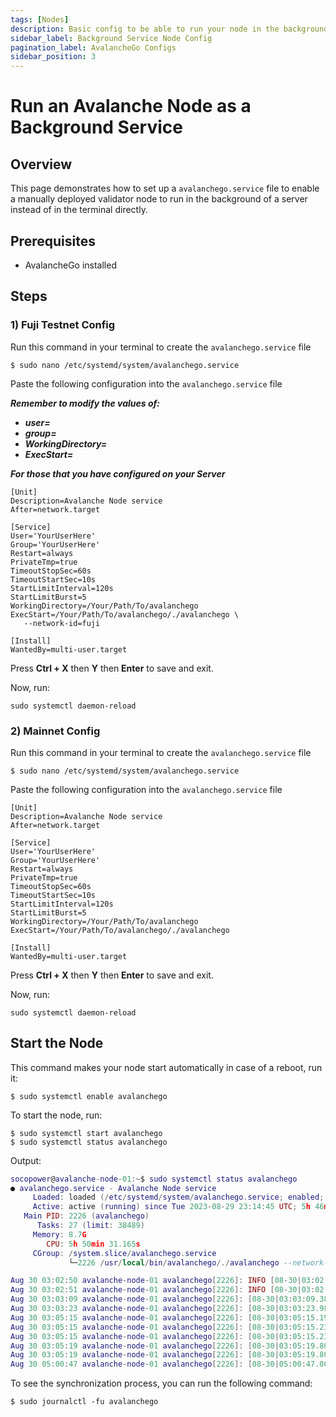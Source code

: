 ```yaml
---
tags: [Nodes]
description: Basic config to be able to run your node in the background service
sidebar_label: Background Service Node Config
pagination_label: AvalancheGo Configs
sidebar_position: 3
---
```

# Run an Avalanche Node as a Background Service

## Overview 

This page demonstrates how to set up a `avalanchego.service` file to 
enable a manually deployed validator node to run in the background of
a server instead of in the terminal directly. 

## Prerequisites

- AvalancheGo installed

## Steps
### 1) Fuji Testnet Config

Run this command in your terminal to create the `avalanchego.service` file 
```
$ sudo nano /etc/systemd/system/avalanchego.service
```
Paste the following configuration into the `avalanchego.service` file

***Remember to modify the values of:***

- ***user=***
- ***group=***
- ***WorkingDirectory=***
- ***ExecStart=***

***For those that you have configured on your Server***
```
[Unit]
Description=Avalanche Node service
After=network.target

[Service]
User='YourUserHere'
Group='YourUserHere'
Restart=always
PrivateTmp=true
TimeoutStopSec=60s
TimeoutStartSec=10s
StartLimitInterval=120s
StartLimitBurst=5
WorkingDirectory=/Your/Path/To/avalanchego
ExecStart=/Your/Path/To/avalanchego/./avalanchego \  
   --network-id=fuji 

[Install]
WantedBy=multi-user.target
```
Press **Ctrl + X** then **Y** then **Enter** to save and exit.

Now, run:
```
sudo systemctl daemon-reload
```

### 2) Mainnet Config

Run this command in your terminal to create the `avalanchego.service` file 
```
$ sudo nano /etc/systemd/system/avalanchego.service
```
Paste the following configuration into the `avalanchego.service` file
```
[Unit]
Description=Avalanche Node service
After=network.target

[Service]
User='YourUserHere'
Group='YourUserHere'
Restart=always
PrivateTmp=true
TimeoutStopSec=60s
TimeoutStartSec=10s
StartLimitInterval=120s
StartLimitBurst=5
WorkingDirectory=/Your/Path/To/avalanchego
ExecStart=/Your/Path/To/avalanchego/./avalanchego 

[Install]
WantedBy=multi-user.target
```
Press **Ctrl + X** then **Y** then **Enter** to save and exit.

Now, run:
```
sudo systemctl daemon-reload
```
## Start the Node

This command makes your node start automatically in case of a reboot, run it:
```
$ sudo systemctl enable avalanchego
```

To start the node, run:
```
$ sudo systemctl start avalanchego
$ sudo systemctl status avalanchego
```
Output:
```Lua
socopower@avalanche-node-01:~$ sudo systemctl status avalanchego
● avalanchego.service - Avalanche Node service
     Loaded: loaded (/etc/systemd/system/avalanchego.service; enabled; vendor p>
     Active: active (running) since Tue 2023-08-29 23:14:45 UTC; 5h 46min ago
   Main PID: 2226 (avalanchego)
      Tasks: 27 (limit: 38489)
     Memory: 8.7G
        CPU: 5h 50min 31.165s
     CGroup: /system.slice/avalanchego.service
             └─2226 /usr/local/bin/avalanchego/./avalanchego --network-id=fuji

Aug 30 03:02:50 avalanche-node-01 avalanchego[2226]: INFO [08-30|03:02:50.685] >
Aug 30 03:02:51 avalanche-node-01 avalanchego[2226]: INFO [08-30|03:02:51.185] >
Aug 30 03:03:09 avalanche-node-01 avalanchego[2226]: [08-30|03:03:09.380] INFO >
Aug 30 03:03:23 avalanche-node-01 avalanchego[2226]: [08-30|03:03:23.983] INFO >
Aug 30 03:05:15 avalanche-node-01 avalanchego[2226]: [08-30|03:05:15.192] INFO >
Aug 30 03:05:15 avalanche-node-01 avalanchego[2226]: [08-30|03:05:15.237] INFO >
Aug 30 03:05:15 avalanche-node-01 avalanchego[2226]: [08-30|03:05:15.238] INFO >
Aug 30 03:05:19 avalanche-node-01 avalanchego[2226]: [08-30|03:05:19.809] INFO >
Aug 30 03:05:19 avalanche-node-01 avalanchego[2226]: [08-30|03:05:19.809] INFO >
Aug 30 05:00:47 avalanche-node-01 avalanchego[2226]: [08-30|05:00:47.001] INFO
```

To see the synchronization process, you can run the following command:
```
$ sudo journalctl -fu avalanchego
```


